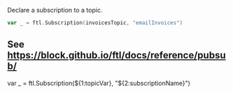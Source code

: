 Declare a subscription to a topic.

```go
var _ = ftl.Subscription(invoicesTopic, "emailInvoices")
```

See https://block.github.io/ftl/docs/reference/pubsub/
---

var _ = ftl.Subscription(${1:topicVar}, "${2:subscriptionName}")
